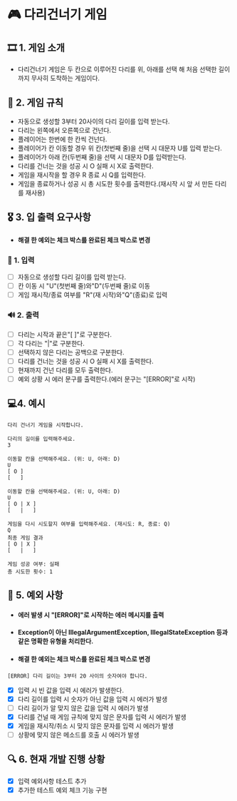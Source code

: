 # 🎮 다리건너기 게임

## 🎞 1. 게임 소개
* 다리건너기 게임은 두 칸으로 이루어진 다리를 위, 아래를 선택 해 처음 선택한 길이까지 무사히 도착하는 게임이다.
## 🎲 2. 게임 규칙
* 자동으로 생성할 3부터 20사이의 다리 길이를 입력 받는다.
* 다리는 왼쪽에서 오른쪽으로 건넌다.
* 플레이어는 한번에 한 칸씩 건넌다.
* 플레이어가 칸 이동할 경우 위 칸(첫번째 줄)을 선택 시 대문자 U를 입력 받는다.
* 플레이어가 아래 칸(두번째 줄)을 선택 시 대문자 D를 입력받는다.
* 다리를 건너는 것을 성공 시 O 실패 시 X로 출력한다.
* 게임을 재시작을 할 경우 R 종료 시 Q를 입력한다.
* 게임을 종료하거나 성공 시 총 시도한 횟수를 출력한다.(재시작 시 앞 서 만든 다리를 재사용)
## 🎖 3. 입 출력 요구사항
* #### 해결 한 예외는 체크 박스를 완료된 체크 박스로 변경
### 🎤 1. 입력
* [ ] 자동으로 생성할 다리 길이를 입력 받는다.
* [ ] 칸 이동 시 "U"(첫번째 줄)와"D"(두번째 줄)로 이동
* [ ] 게임 재시작/종료 여부를 "R"(재 시작)와"Q"(종료)로 입력
### 🔊 2. 출력
* [ ] 다리는 시작과 끝은"[ ]"로 구분한다.
* [ ] 각 다리는 "|"로 구분한다.
* [ ] 선택하지 않은 다리는 공백으로 구분한다.
* [ ] 다리를 건너는 것을 성공 시 O 실패 시 X를 출력한다.
* [ ] 현재까지 건넌 다리를 모두 출력한다.
* [ ] 예외 상황 시 에러 문구를 출력한다.(에러 문구는 "[ERROR]"로 시작)
## 💻4. 예시
```
다리 건너기 게임을 시작합니다.

다리의 길이를 입력해주세요.
3

이동할 칸을 선택해주세요. (위: U, 아래: D)
U
[ O ]
[   ]

이동할 칸을 선택해주세요. (위: U, 아래: D)
U
[ O | X ]
[   |   ]

게임을 다시 시도할지 여부를 입력해주세요. (재시도: R, 종료: Q)
Q
최종 게임 결과
[ O | X ]
[   |   ]

게임 성공 여부: 실패
총 시도한 횟수: 1
```
## 📌 5. 예외 사항
* #### 에러 발생 시 "[ERROR]"로 시작하는 에러 메시지를 출력
* #### Exception이 아닌 IllegalArgumentException, IllegalStateException 등과 같은 명확한 유형을 처리한다.
* #### 해결 한 예외는 체크 박스를 완료된 체크 박스로 변경
```
[ERROR] 다리 길이는 3부터 20 사이의 숫자여야 합니다.
```
* [x] 입력 시 빈 값을 입력 시 에러가 발생한다.
* [x] 다리 길이를 입력 시 숫자가 아닌 값을 입력 시 에러가 발생
* [ ] 다리 길이가 알 맞지 않은 값을 입력 시 에러가 발생
* [x] 다리를 건널 때 게임 규칙에 맞지 않은 문자를 입력 시 에러가 발생
* [x] 게임을 재시작/취소 시 맞지 않은 문자를 입력 시 에러가 발생
* [ ] 상황에 맞지 않은 메소드를 호출 시 에러가 발생 
## 🔍 6. 현재 개발 진행 상황
* [x] 입력 예외사항 테스트 추가
* [x] 추가한 테스트 예외 체크 기능 구현
